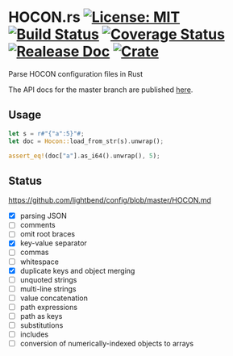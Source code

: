 # HOCON.rs [![License: MIT](https://img.shields.io/badge/License-MIT-yellow.svg)](https://opensource.org/licenses/MIT) [![Build Status](https://travis-ci.org/mockersf/hocon.rs.svg?branch=master)](https://travis-ci.org/mockersf/hocon.rs) [![Coverage Status](https://coveralls.io/repos/github/mockersf/hocon.rs/badge.svg?branch=master)](https://coveralls.io/github/mockersf/hocon.rs?branch=master) [![Realease Doc](https://docs.rs/hocon/badge.svg)](https://docs.rs/hocon) [![Crate](https://img.shields.io/crates/v/hocon.svg)](https://crates.io/crates/hocon)

Parse HOCON configuration files in Rust

The API docs for the master branch are published [here](https://mockersf.github.io/hocon.rs/).

## Usage

```rust
let s = r#"{"a":5}"#;
let doc = Hocon::load_from_str(s).unwrap();

assert_eq!(doc["a"].as_i64().unwrap(), 5);
```

## Status

https://github.com/lightbend/config/blob/master/HOCON.md

- [x] parsing JSON
- [ ] comments
- [ ] omit root braces
- [x] key-value separator
- [ ] commas
- [ ] whitespace
- [x] duplicate keys and object merging
- [ ] unquoted strings
- [ ] multi-line strings
- [ ] value concatenation
- [ ] path expressions
- [ ] path as keys
- [ ] substitutions
- [ ] includes
- [ ] conversion of numerically-indexed objects to arrays
